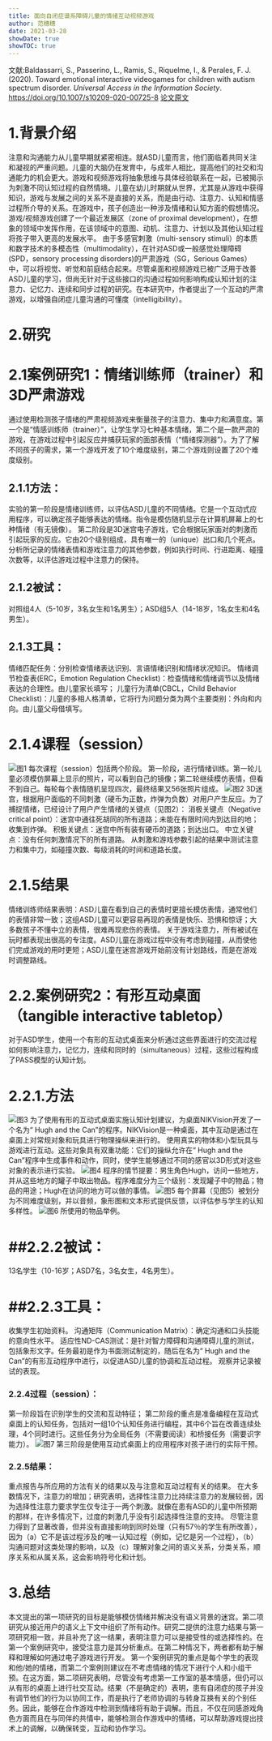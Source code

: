 ```yaml
---
title: 面向自闭症谱系障碍儿童的情绪互动视频游戏
author: 范穗穗
date: 2021-03-28
showDate: true
showTOC: true
---
```

文献:Baldassarri, S., Passerino, L., Ramis, S., Riquelme, I., & Perales, F. J. (2020). Toward emotional interactive videogames for children with autism spectrum disorder. *Universal Access in the Information Society*.
https://doi.org/10.1007/s10209-020-00725-8
[论文原文](../Source_Files/2021-03-28-FSS1.Pdf)
# 1.背景介绍
 注意和沟通能力从儿童早期就紧密相连。就ASD儿童而言，他们面临着共同关注和凝视的严重问题。儿童的大脑仍在发育中，与成年人相比，提高他们的社交和沟通能力的机会更大。游戏和视频游戏将抽象思维与具体经验联系在一起，已被揭示为刺激不同认知过程的自然情境。儿童在幼儿时期就从世界，尤其是从游戏中获得知识，游戏与发展之间的关系不是直接的关系，而是由行动、注意力、认知和情感过程所介导的关系。在游戏中，孩子创造出一种涉及情绪和认知方面的假想情况。游戏/视频游戏创建了一个最近发展区（zone of proximal development），在想象的领域中发挥作用，在该领域中的意图、动机、注意力、计划以及其他认知过程将孩子带入更高的发展水平。
由于多感官刺激（multi-sensory stimuli）的本质和数字技术的多模态性（multimodality），在针对ASD或一般感觉处理障碍(SPD，sensory processing disorders)的严肃游戏（SG，Serious Games）中，可以将视觉、听觉和前庭结合起来。尽管桌面和视频游戏已被广泛用于改善ASD儿童的学习，但尚无针对于这些接口的沟通过程如何影响构成认知计划的注意力、记忆力、连续和同步过程的研究。在本研究中，作者提出了一个互动的严肃游戏，以增强自闭症儿童沟通的可懂度（intelligibility）。
# 2.研究
# 2.1案例研究1：情绪训练师（trainer）和3D严肃游戏
通过使用检测孩子情绪的严肃视频游戏来衡量孩子的注意力、集中力和满意度。第一个是“情感训练师（trainer）”，让学生学习七种基本情绪，第二个是一款严肃的游戏，在游戏过程中引起反应并捕获玩家的面部表情（“情绪探测器”）。为了了解不同孩子的需求，第一个游戏开发了10个难度级别，第二个游戏则设置了20个难度级别。
## 2.1.1方法：
实验的第一阶段是情绪训练师，以评估ASD儿童的不同情绪。它是一个互动式应用程序，可以确定孩子能够表达的情绪。指令是模仿随机显示在计算机屏幕上的七种情绪（有无镜像）。
第二阶段是3D迷宫电子游戏，它会根据玩家面对的刺激而引起玩家的反应。它由20个级别组成，具有唯一的（unique）出口和几个死点。
分析所记录的情绪表情和游戏注意力的其他参数，例如执行时间、行进距离、碰撞次数等，以评估游戏过程中注意力的保持。
## 2.1.2被试：
对照组4人（5-10岁，3名女生和1名男生）；ASD组5人（14-18岁，1名女生和4名男生）。
## 2.1.3工具：
情绪匹配任务：分别检查情绪表达识别、言语情绪识别和情绪状况知识。
情绪调节检查表(ERC，Emotion Regulation Checklist)：检查情绪和情绪调节以及情绪表达的合理性。由儿童家长填写；
儿童行为清单(CBCL，Child Behavior Checklist)：儿童的多相人格清单，它将行为问题分类为两个主要类别：外向和内向。由儿童父母借填写。
# 2.1.4课程（session）
![图1](../Supporting_Information/2021-03-28-FSS1-Fig1.png)
每次课程（session）包括两个阶段。
第一阶段，进行情绪训练。第一轮儿童必须模仿屏幕上显示的照片，可以看到自己的镜像；第二轮继续模仿表情，但看不到自己。每轮每个表情随机呈现四次，最终结果又56张照片组成。
![图2](../Supporting_Information/2021-03-28-FSS1-Fig2.png)
3D迷宫，根据用户面临的不同刺激（硬币为正数，炸弹为负数）对用户产生反应。为了捕捉情绪，已经设计了用户产生情绪的关键点（见图2）：
消极关键点（Negative critical point）：迷宫中通往死胡同的所有道路；未能在有限时间内到达目的地；收集到炸弹。
积极关键点：迷宫中所有装有硬币的道路；到达出口。
中立关键点：没有任何刺激情况下的所有道路。
从刺激和游戏参数引起的结果中测试注意力和集中力，如碰撞次数、每级消耗的时间和道路长度。
# 2.1.5结果
情绪训练师结果表明：ASD儿童在看到自己的表情时更擅长模仿表情，通常他们的表情非常一致；这组ASD儿童可以更容易再现的表情是快乐、恐惧和惊讶；大多数孩子不懂中立的表情，很难再现悲伤的表情。
关于游戏注意力，所有被试在玩时都表现出很高的专注度。ASD儿童在游戏过程中没有考虑到碰撞，从而使他们完成游戏的用时更短；ASD儿童在迷宫游戏开始前没有计划路线，而是在游戏时调整路线。
# 2.2.案例研究2：有形互动桌面（tangible interactive tabletop）
对于ASD学生，使用一个有形的互动式桌面来分析通过这些界面进行的交流过程如何影响注意力，记忆力，连续和同时的（simultaneous）过程，这些过程构成了PASS模型的认知计划。
# 2.2.1.方法
![图3](../Supporting_Information/2021-03-28-FSS1-Fig3.png)
为了使用有形的互动式桌面实施认知计划建议，为桌面NIKVision开发了一个名为“ Hugh and the Can”的程序。NIKVision是一种桌面，其中互动是通过在桌面上对常规对象和玩具进行物理操纵来进行的。
使用真实的物体和小型玩具与游戏进行互动。这些对象具有双重功能：它们的操纵允许在“ Hugh and the Can”程序中生成事件和动作，同时，使学生能够通过不同的感官以3D形式对这些对象的表示进行实验。
![图4](../Supporting_Information/2021-03-28-FSS1-Fig4.png)
程序的情节提要：男生角色Hugh，访问一些地方，并从这些地方的罐子中取出物品。程序难度分为三个级别：发现罐子中的物品；物品的用途；Hugh在访问的地方可以做的事情。
![图5](../Supporting_Information/2021-03-28-FSS1-Fig5.png)
每个屏幕（见图5）被划分为不同难度级别，并以音频，象形图和文本形式提供反馈，以评估参与学生的认知多样性。
![图6](../Supporting_Information/2021-03-28-FSS1-Fig6.png)
所使用的物品举例。
# ##2.2.2被试：
13名学生（10-16岁；ASD7名，3名女生，4名男生）。
# ##2.2.3工具：
收集学生初始资料。
沟通矩阵（Communication Matrix）：确定沟通和口头技能的意向性水平。
适应性ND-CAS测试：是针对智力障碍和沟通障碍儿童的测试，包括象形文字。任务最初是作为书面测试制定的，随后在名为“ Hugh and the Can”的有形互动程序中进行，以促进ASD儿童的协调和互动过程。
观察并记录被试的表现。
### 2.2.4过程（session）：
第一阶段旨在识别学生的交流和互动特征；
第二阶段的重点是准备编程在互动式桌面上的认知任务，包括对一组10个认知任务进行编程，其中6个旨在改善连续处理，4个同时进行。这些任务分为全局任务（不需要阅读）和桥接任务（需要识字能力）。
![图7](../Supporting_Information/2021-03-28-FSS1-Fig7.png)
第三阶段是使用互动式桌面上的应用程序对孩子进行的实际干预。
### 2.2.5结果：
重点报告与所应用的方法有关的结果以及与注意和互动过程有关的结果。
在大多数情况下，注意力的增加；研究表明，选择性注意力比持续注意力的发展较弱，因为选择性注意力要求学生仅专注于一两个刺激。就像在患有ASD的儿童中所预期的那样，在许多情况下，过度的刺激几乎没有引起选择性注意的支持。
尽管注意力得到了显著改善，但并没有直接影响到同时处理（只有57％的学生有所改善），因为（a）它不是该过程涉及的唯一认知过程（例如，记忆是另一个过程），（b）沟通问题对这类处理的影响，以及（c）理解对象之间的语义关系，分类关系，顺序关系和从属关系，这会影响符号化和计划。
# 3.总结
本文提出的第一项研究的目标是能够模仿情绪并解决没有语义背景的迷宫。第二项研究从接近用户的语义上下文中组织了所有动作。研究二提供的注意力结果与第一项研究相一致，并且补充了这一结果，表明注意力可以是接受性的或选择性的。在第一个案例研究中，接受注意力是其分析重点。在第二种情况下，两者都有助于解释和理解如何通过电子游戏进行开发。
第一个案例研究的重点是每个学生的表现和他/她的情绪，而第二个案例则建议在不考虑情绪的情况下进行个人和小组干预。在这方面，第二项研究表明，尽管没有考虑第一工作室的基本情感，但仍可以从有形的桌面上进行社交互动。结果（不是确定的）表明，患有自闭症的孩子并没有调节他们的行为以协同工作，而是执行了老师协调的与转身互换有关的个别任务。因此，能够在合作游戏中检测到情绪将有助于调解。而且，不仅在同感游戏角色方面而且在与同伴的共情中，能够检测合作游戏中的情绪，可以帮助游戏提出技术上的调解，以确保转变，互动和协作学习。
